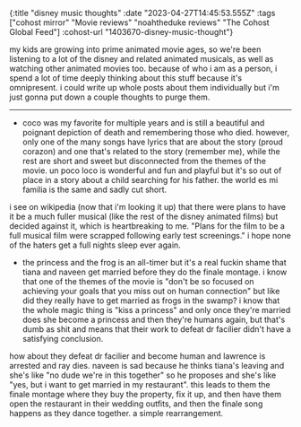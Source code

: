 {:title "disney music thoughts"
 :date "2023-04-27T14:45:53.555Z"
 :tags ["cohost mirror" "Movie reviews" "noahtheduke reviews" "The Cohost Global Feed"]
 :cohost-url "1403670-disney-music-thought"}

my kids are growing into prime animated movie ages, so we're been listening to a lot of the disney and related animated musicals, as well as watching other animated movies too. because of who i am as a person, i spend a lot of time deeply thinking about this stuff because it's omnipresent. i could write up whole posts about them individually but i'm just gonna put down a couple thoughts to purge them.

---

* coco was my favorite for multiple years and is still a beautiful and poignant depiction of death and remembering those who died. however, only one of the many songs have lyrics that are about the story (proud corazon) and one that's related to the story (remember me), while the rest are short and sweet but disconnected from the themes of the movie. un poco loco is wonderful and fun and playful but it's so out of place in a story about a child searching for his father. the world es mi familia is the same and sadly cut short.

i see on wikipedia (now that i'm looking it up) that there were plans to have it be a much fuller musical (like the rest of the disney animated films) but decided against it, which is heartbreaking to me. "Plans for the film to be a full musical film were scrapped following early test screenings." i hope none of the haters get a full nights sleep ever again.

* the princess and the frog is an all-timer but it's a real fuckin shame that tiana and naveen get married before they do the finale montage. i know that one of the themes of the movie is "don't be so focused on achieving your goals that you miss out on human connection" but like did they really have to get married as frogs in the swamp? i know that the whole magic thing is "kiss a princess" and only once they're married does she become a princess and then they're humans again, but that's dumb as shit and means that their work to defeat dr facilier didn't have a satisfying conclusion.

how about they defeat dr facilier and become human and lawrence is arrested and ray dies. naveen is sad because he thinks tiana's leaving and she's like "no dude we're in this together" so he proposes and she's like "yes, but i want to get married in my restaurant". this leads to them the finale montage where they buy the property, fix it up, and then have them open the restaurant in their wedding outfits, and then the finale song happens as they dance together. a simple rearrangement.

